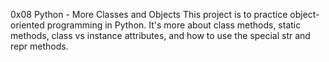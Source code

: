 0x08  Python - More Classes and Objects 
This project is to practice object-oriented programming in Python. It's more about class methods, static methods, class vs instance attributes, and how to use the special str and repr methods.
